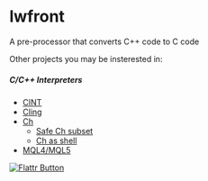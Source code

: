 # lwfront
A pre-processor that converts C++ code to C code
 

Other projects you may be insterested in:
##### C/C++ Interpreters
* [CINT](https://root.cern.ch/introduction-cint)
* [Cling](https://root.cern.ch/cling)
* [Ch](https://www.softintegration.com/)
  *  [Safe Ch subset](https://www.softintegration.com/docs/ch/safech/)
  *  [Ch as shell](https://www.softintegration.com/docs/ch/shell/)
* [MQL4/MQL5](https://en.wikipedia.org/wiki/MetaQuotes_Language_MQL4/MQL5#The_MQL4_and_MQL5_Syntax_and_their_Difference_from_.D0.A1.2B.2B)


[![Flattr Button](http://api.flattr.com/button/button-compact-static-100x17.png "Flattr This!")](https://flattr.com/submit/auto?fid=66xpok&url=https%3A%2F%2Fgithub.com%2Fovidiugabriel%2Flwfront "")
